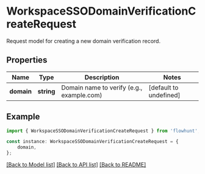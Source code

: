 # WorkspaceSSODomainVerificationCreateRequest

Request model for creating a new domain verification record.

## Properties

Name | Type | Description | Notes
------------ | ------------- | ------------- | -------------
**domain** | **string** | Domain name to verify (e.g., example.com) | [default to undefined]

## Example

```typescript
import { WorkspaceSSODomainVerificationCreateRequest } from 'flowhunt';

const instance: WorkspaceSSODomainVerificationCreateRequest = {
    domain,
};
```

[[Back to Model list]](../README.md#documentation-for-models) [[Back to API list]](../README.md#documentation-for-api-endpoints) [[Back to README]](../README.md)
